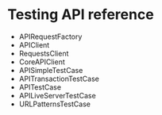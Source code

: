 # Testing API reference

* APIRequestFactory
* APIClient
* RequestsClient
* CoreAPIClient
* APISimpleTestCase
* APITransactionTestCase
* APITestCase
* APILiveServerTestCase
* URLPatternsTestCase
